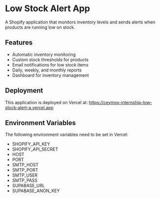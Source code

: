 # Low Stock Alert App

A Shopify application that monitors inventory levels and sends alerts when products are running low on stock.

## Features

- Automatic inventory monitoring
- Custom stock thresholds for products
- Email notifications for low stock items
- Daily, weekly, and monthly reports
- Dashboard for inventory management

## Deployment

This application is deployed on Vercel at:
https://ceymox-internship-low-stock-alert-a.vercel.app

## Environment Variables

The following environment variables need to be set in Vercel:

- SHOPIFY_API_KEY
- SHOPIFY_API_SECRET
- HOST
- PORT
- SMTP_HOST
- SMTP_PORT
- SMTP_USER
- SMTP_PASS
- SUPABASE_URL
- SUPABASE_ANON_KEY